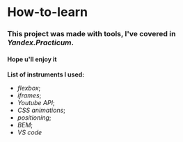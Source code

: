 # How-to-learn
### This project was made with tools, I've covered in *Yandex.Practicum*.
#### Hope u'll enjoy it
**List of instruments I used:**
* *flexbox*;
* *iframes*;
* *Youtube API*;
* *CSS animations*;
* *positioning*;
* *BEM*;
* *VS code*
